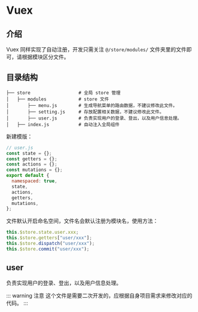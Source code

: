 # Vuex

## 介绍

Vuex 同样实现了自动注册，开发只需关注 `@/store/modules/` 文件夹里的文件即可，请根据模块区分文件。

## 目录结构

```shell
├── store                  # 全局 store 管理
│   ├── modules            # store 文件
│       ├── menu.js        # 生成导航菜单的路由数据，不建议修改此文件。
│       ├── setting.js     # 存放配置相关数据，不建议修改此文件。
│       ├── user.js        # 负责实现用户的登录、登出，以及用户信息处理。
│   ├── index.js           # 自动注入全局组件
```

新建模版：

```js
// user.js
const state = {};
const getters = {};
const actions = {};
const mutations = {};
export default {
  namespaced: true,
  state,
  actions,
  getters,
  mutations,
};
```

文件默认开启命名空间，文件名会默认注册为模块名，使用方法：

```js
this.$store.state.user.xxx;
this.$store.getters["user/xxx"];
this.$store.dispatch("user/xxx");
this.$store.commit("user/xxx");
```

## user

负责实现用户的登录、登出，以及用户信息处理。

::: warning 注意
这个文件是需要二次开发的，应根据自身项目需求来修改对应的代码。
:::
